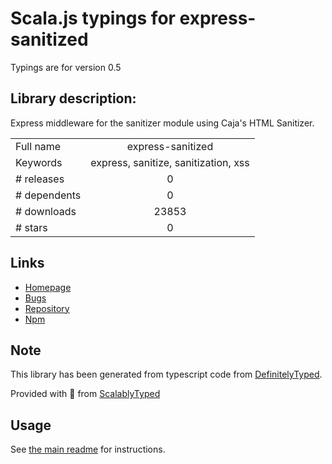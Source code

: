 
# Scala.js typings for express-sanitized

Typings are for version 0.5

## Library description:
Express middleware for the sanitizer module using Caja's HTML Sanitizer.

|                    |                 |
| ------------------ | :-------------: |
| Full name          | express-sanitized |
| Keywords           | express, sanitize, sanitization, xss |
| # releases         | 0 |
| # dependents       | 0 |
| # downloads        | 23853 |
| # stars            | 0 |

## Links
- [Homepage](https://github.com/askhogan/express-sanitized)
- [Bugs](https://github.com/askhogan/express-sanitized/issues)
- [Repository](https://github.com/askhogan/express-sanitized)
- [Npm](https://www.npmjs.com/package/express-sanitized)
    


## Note
This library has been generated from typescript code from [DefinitelyTyped](https://definitelytyped.org).

Provided with :purple_heart: from [ScalablyTyped](https://github.com/oyvindberg/ScalablyTyped)

## Usage
See [the main readme](../../readme.md) for instructions.


